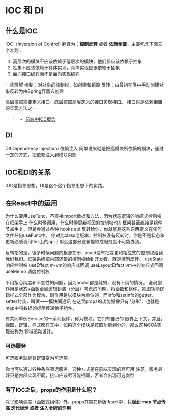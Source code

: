 # IOC 和 DI

## 什么是IOC
IOC（Inversion of Control) 翻译为：**控制反转** 或者 **依赖倒置**。主要包含下面三个准则：
1. 高层次的模块不应该依赖于低层次的模块，他们都应该依赖于抽象
2. 抽象不应该依赖于具体实现，具体实现应该依赖于抽象
3. 面向接口编程而不是面向实现编程

一些理解
控制：对对象的控制权，如创建和销毁
反转：由最初在类中手动创建对象反转为由Spring容器去创建

高层按照需要定义接口，底层按照高层定义的接口实现接口。 接口只是依赖倒置的实现方法之一

> * [前端中IOC概念](https://zhuanlan.zhihu.com/p/53832991)


## DI
DI(Dependency Injection) 依赖注入
简单说来就是把高模块所依赖的模块，通过一定的方式，把依赖注入到模块内部



## IOC和DI的关系
IOC是指导思想，DI是这个这个指导思想下的实践。


## 在React中的运用
为什么要用useFunc，不直接import数据和方法，因为状态逻辑的响应式控制权在框架手上
什么时候调用，什么时候更新视图的控制权也在框架甚至直接是组件节点手上，但是会通过各种 hooks api 反转给你，你就能将这些东西定义在任何文件任何useFunc中。
你对比class老版本，控制权没有反转时，你是不是状态和更新必须调用this上的api？那么这部分逻辑提取成服务就不可能办到。

反转指的是，很多时候问题的根源在于，react没有把变更和相应式的控制权给我我们我们。框架系统把内部逻辑的控制权给到开发者，就是控制反转。
useState 响应控制权
useEffect m-vm的响应式回调
useLayoutEffect vm-v的响应式回调
useMemo 调度控制权


不用担心纯度和不变性的问题，因为hooks都是纯的，没有不纯的情况。
全局副作用是状态+函数全局逻辑封装（分层）考虑的问题，将函数和组件，视图功能逻辑样式全部作为模块，副作用是以模块为单位的，而info和setInfo的getter，setter封装，叫做——模块间通讯
在这里props的功能好像只有 ‘分形’，也就是map中将数据的标示传递给子组件，

有共同单例Service的一系列组件，称为模块，它们有自己的 限界上下文，并且，视图，逻辑，样式都在其中，如果这个模块是按照功能划分的，那么这种SOA实现被称为 领域驱动设计。



### 可选服务
可选服务就是将逻辑变为可选项，

你也可以通过各种条件筛选服务，这种方式是在前端实现的高可用
注意，服务最好只是内部实现不同，接口应该尽可能相同，否者会出现可选类型



### 有了IOC之后，props的作用是什么呢？
除了影响调度（函数式组件）外，props其实在新版React中，**只起到 map 节点传递 迭代标示 或者 注入令牌的作用**

